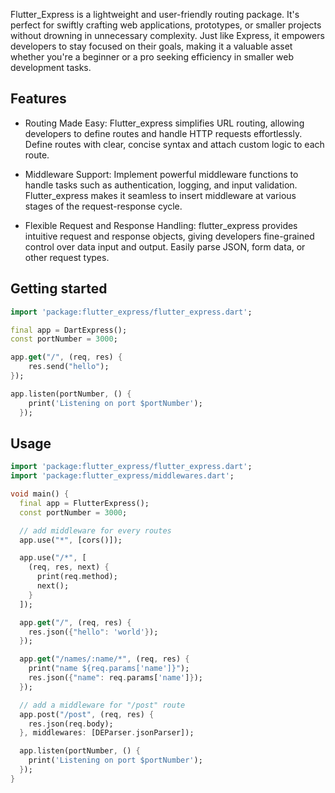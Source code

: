 
Flutter_Express is a lightweight and user-friendly routing package. It's perfect for swiftly crafting web applications, prototypes, or smaller projects without drowning in unnecessary complexity. Just like Express, it empowers developers to stay focused on their goals, making it a valuable asset whether you're a beginner or a pro seeking efficiency in smaller web development tasks.

## Features

* Routing Made Easy: Flutter_express simplifies URL routing, allowing developers to define routes and handle HTTP requests effortlessly. Define routes with clear, concise syntax and attach custom logic to each route.

* Middleware Support: Implement powerful middleware functions to handle tasks such as authentication, logging, and input validation. Flutter_express makes it seamless to insert middleware at various stages of the request-response cycle.

* Flexible Request and Response Handling: flutter_express provides intuitive request and response objects, giving developers fine-grained control over data input and output. Easily parse JSON, form data, or other request types.

## Getting started

```dart
import 'package:flutter_express/flutter_express.dart';

final app = DartExpress();
const portNumber = 3000;

app.get("/", (req, res) {
    res.send("hello");
});

app.listen(portNumber, () {
    print('Listening on port $portNumber');
  });
```

## Usage

```dart
import 'package:flutter_express/flutter_express.dart';
import 'package:flutter_express/middlewares.dart';

void main() {
  final app = FlutterExpress();
  const portNumber = 3000;

  // add middleware for every routes
  app.use("*", [cors()]);

  app.use("/*", [
    (req, res, next) {
      print(req.method);
      next();
    }
  ]);

  app.get("/", (req, res) {
    res.json({"hello": 'world'});
  });

  app.get("/names/:name/*", (req, res) {
    print("name ${req.params['name']}");
    res.json({"name": req.params['name']});
  });

  // add a middleware for "/post" route
  app.post("/post", (req, res) {
    res.json(req.body);
  }, middlewares: [DEParser.jsonParser]);

  app.listen(portNumber, () {
    print('Listening on port $portNumber');
  });
}


```

